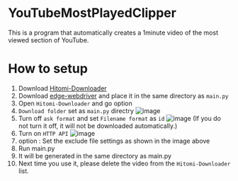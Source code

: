 # YouTubeMostPlayedClipper
This is a program that automatically creates a 1minute video of the most viewed section of YouTube.

# How to setup
1. Download [Hitomi-Downloader]([https://www.google.co.jp/](https://github.com/KurtBestor/Hitomi-Downloader)https://github.com/KurtBestor/Hitomi-Downloader)
2. Download [edge-webdriver](https://developer.microsoft.com/en-us/microsoft-edge/tools/webdriver) and place it in the same directory as `main.py`
3. Open `Hitomi-Downloader` and go option
4. `Download folder` set as `main.py` directry ![image](https://github.com/sabaadmin/YouTubeMostPlayedClipper/assets/94890302/69d128a5-9a62-4219-b569-f2a199a296ea)
5. Turn off `ask format` and set `Filename format` as `id` ![image](https://github.com/sabaadmin/YouTubeMostPlayedClipper/assets/94890302/c81179d0-9bc2-4a56-b795-29822f40cff8) (If you do not turn it off, it will not be downloaded automatically.)
6. Turn on `HTTP API` ![image](https://github.com/sabaadmin/YouTubeMostPlayedClipper/assets/94890302/fe33a3a4-904f-4acf-8f41-a3cbf48f2a19)
7. option : Set the exclude file settings as shown in the image above
8. Run main.py
9. It will be generated in the same directory as main.py
10. Next time you use it, please delete the video from the `Hitomi-Downloader` list.
